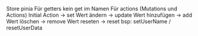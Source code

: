 Store pinia
Für getters kein get im Namen
Für actions (Mutations und Actions)
Initial Action -> set
Wert ändern -> update 
Wert hinzufügen -> add
Wert löschen -> remove
Wert reseten -> reset
bsp: setUserName / resetUserData
